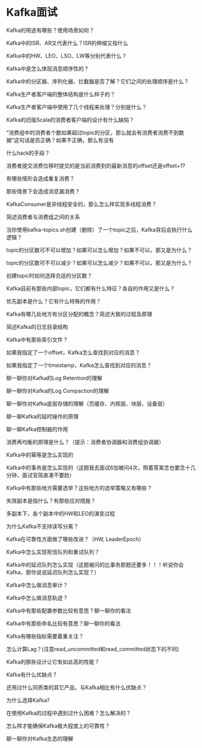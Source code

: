 # Kafka面试

Kafka的用途有哪些？使用场景如何？

Kafka中的ISR、AR又代表什么？ISR的伸缩又指什么

Kafka中的HW、LEO、LSO、LW等分别代表什么？

Kafka中是怎么体现消息顺序性的？

Kafka中的分区器、序列化器、拦截器是否了解？它们之间的处理顺序是什么？

Kafka生产者客户端的整体结构是什么样子的？

Kafka生产者客户端中使用了几个线程来处理？分别是什么？

Kafka的旧版Scala的消费者客户端的设计有什么缺陷？

“消费组中的消费者个数如果超过topic的分区，那么就会有消费者消费不到数据”这句话是否正确？如果不正确，那么有没有

什么hack的手段？

消费者提交消费位移时提交的是当前消费到的最新消息的offset还是offset+1?

有哪些情形会造成重复消费？

那些情景下会造成消息漏消费？

KafkaConsumer是非线程安全的，那么怎么样实现多线程消费？

简述消费者与消费组之间的关系

当你使用kafka-topics.sh创建（删除）了一个topic之后，Kafka背后会执行什么逻辑？

topic的分区数可不可以增加？如果可以怎么增加？如果不可以，那又是为什么？

topic的分区数可不可以减少？如果可以怎么减少？如果不可以，那又是为什么？

创建topic时如何选择合适的分区数？

Kafka目前有那些内部topic，它们都有什么特征？各自的作用又是什么？

优先副本是什么？它有什么特殊的作用？

Kafka有哪几处地方有分区分配的概念？简述大致的过程及原理

简述Kafka的日志目录结构

Kafka中有那些索引文件？

如果我指定了一个offset，Kafka怎么查找到对应的消息？

如果我指定了一个timestamp，Kafka怎么查找到对应的消息？

聊一聊你对Kafka的Log Retention的理解

聊一聊你对Kafka的Log Compaction的理解

聊一聊你对Kafka底层存储的理解（页缓存、内核层、块层、设备层）

聊一聊Kafka的延时操作的原理

聊一聊Kafka控制器的作用

消费再均衡的原理是什么？（提示：消费者协调器和消费组协调器）

Kafka中的幂等是怎么实现的

Kafka中的事务是怎么实现的（这题我去面试6加被问4次，照着答案念也要念十几分钟，面试官简直凑不要脸）

Kafka中有那些地方需要选举？这些地方的选举策略又有哪些？

失效副本是指什么？有那些应对措施？

多副本下，各个副本中的HW和LEO的演变过程

为什么Kafka不支持读写分离？

Kafka在可靠性方面做了哪些改进？（HW, LeaderEpoch）

Kafka中怎么实现死信队列和重试队列？

Kafka中的延迟队列怎么实现（这题被问的比事务那题还要多！！！听说你会Kafka，那你说说延迟队列怎么实现？）

Kafka中怎么做消息审计？

Kafka中怎么做消息轨迹？

Kafka中有那些配置参数比较有意思？聊一聊你的看法

Kafka中有那些命名比较有意思？聊一聊你的看法

Kafka有哪些指标需要着重关注？

怎么计算Lag？(注意read_uncommitted和read_committed状态下的不同)

Kafka的那些设计让它有如此高的性能？

Kafka有什么优缺点？

还用过什么同质类的其它产品，与Kafka相比有什么优缺点？

为什么选择Kafka?

在使用Kafka的过程中遇到过什么困难？怎么解决的？

怎么样才能确保Kafka极大程度上的可靠性？

聊一聊你对Kafka生态的理解









